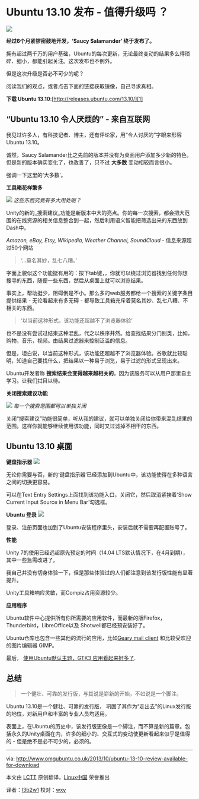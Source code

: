 Ubuntu 13.10 发布 - 值得升级吗 ？
===================================

![](http://www.omgubuntu.co.uk/wp-content/uploads/2013/10/Screen-Shot-2013-10-16-at-15.43.jpg)

**经过6个月紧锣密鼓地开发，‘Saucy Salamander’ 终于发布了。**

拥有超过两千万的用户基础，Ubuntu的每次更新，无论最终变动的结果多么得琐碎、细小，都能引起关注。这次发布也不例外。

但是这次升级是否必不可少的呢？

阅读我们的观点，或者点击下面的链接获取镜像，自己寻求真相。

**下载 Ubuntu 13.10**:[http://releases.ubuntu.com/13.10/][1]

## “Ubuntu 13.10 令人厌烦的” - 来自互联网 

我见过许多人，有科技记者、博主，还有评论家，用“令人讨厌的”字眼来形容Ubuntu 13.10。  

诚然，Saucy Salamander比之先前的版本并没有为桌面用户添加多少新的特色，但是新的版本确实变化了，也改善了，只不过 **大多数** 变动相较而言很小。  

强调一下这里的‘大多数’。

**工具箱花样繁多**

![](http://www.omgubuntu.co.uk/wp-content/uploads/2013/09/as2.jpg)
*这些东西究竟有多大用处呢？*

Unity的新的_搜索建议_功能是新版本中大的亮点。你的每一次搜索，都会把大范围的在线资源的相关信息整合到一起，然后利用语义智能把筛选出来的东西放到Dash中。  

*Amazon, eBay, Etsy, Wikipedia, Weather Channel, SoundCloud* - 信息来源超过50个网站  

> ‘…莫名其妙，乱七八糟。’ 

字面上貌似这个功能挺有用的：按下tab键，，你就可以绕过浏览器找到任何你想搜寻的东西，随便一些东西，然后从桌面上就可以浏览结果。

事实上，帮助挺少，阻碍倒是不小。那么多的web服务都给一个搜索的关键字条目提供结果 - 无论看起来有多无碍 - 都导致工具箱充斥着莫名其妙、乱七八糟、不相关的东西。  

> ‘以当前这种形式，该功能还超越不了浏览器体验’

也不是没有尝试过结束这种混乱，代之以秩序井然。给查找结果分门别类，比如，购物，音乐，视频。由结果过滤器来控制泛滥的信息。

但是，坦白说，以当前这种形式，该功能还超越不了浏览器体验。谷歌就比较聪明，知道自己要找什么，把结果以一种易于浏览，易于过滤的形式呈现出来。

Ubuntu开发者称 **搜索结果会变得越来越相关的**，因为该服务可以从用户那里自主学习。让我们拭目以待。

**关闭搜索建议功能**

![](http://www.omgubuntu.co.uk/wp-content/uploads/2013/06/Screen-Shot-2013-06-07-at-12.59.jpg)
*每一个搜索范围都可以单独关闭* 

关闭“搜索建议”功能很简单，听从我的建议，就可以单独关闭给你带来混乱结果的范围。这样你就能够继续使用该功能，同时又过滤掉不相干的东西。  

## Ubuntu 13.10 桌面 ##

**键盘指示器**
![](http://www.omgubuntu.co.uk/wp-content/uploads/2013/10/a.jpg)

无论你需要与否，新的‘键盘指示器’已经添加到Ubuntu中，该功能使得在多种语言之间的切换更容易。  

可以在Text Entry Settings上面找到该功能入口，关闭它，然后取消紧挨着‘Show Current Input Source in Menu Bar’勾选框。

**Ubuntu 登录**
![](http://www.omgubuntu.co.uk/wp-content/uploads/2013/08/Screen-Shot-2013-08-29-at-20.56.45-750x594.png)

登录、注册页面也加到了Ubuntu安装程序里头，安装后就不需要再配置账号了。  

**性能**

Unity 7的使用已经远超原先预定的时间（14.04 LTS默认情况下，在4月到期），其中一些急需改进了。

我自己并没有切身体验一下，但是那些体验过的人们都注意到该发行版性能有显著提升。

Unity工具箱响应灵敏，而Compiz占用资源较少。

**应用程序**

Ubuntu软件中心提供所有你所需要的应用软件，而最新的版Firefox，Thunderbird，LibreOffice以及
Shotwell都已经预安装好了。
  
Ubuntu仓库也包含一些其他的流行的应用，比如[Geary mail client][2] 和比较受欢迎的图片编辑器 GIMP。

最后， [使用Ubuntu默认主题，GTK3 应用看起来好多了][3]. 

## 总结 ##

> 一个健壮、可靠的发行版，与其说是崭新的开始，不如说是一个脚注。

Ubuntu 13.10是一个健壮、可靠的发行版， 巩固了其作为“走出去”的Linux发行版的地位，对新用户和丰富的专业人员均适用。  

表面上，在Ubuntu的历史中，该发行版更像是一个脚注，而不算是新的篇章。包括永久的Unity桌面在内，许多的细小的、交互式的变动使更新看起来似乎是值得的 - 但是绝不是必不可少的，必须的。

--------------------------------------------------------------------------------

via: http://www.omgubuntu.co.uk/2013/10/ubuntu-13-10-review-available-for-download

本文由 [LCTT](https://github.com/LCTT/TranslateProject) 原创翻译，[Linux中国](http://linux.cn/) 荣誉推出

译者：[l3b2w1](https://github.com/l3b2w1) 校对：[wxy](https://github.com/wxy)

[1]:http://releases.ubuntu.com/13.10/
[2]:http://www.omgubuntu.co.uk/2013/10/geary-0-4-released-with-new-look-new-features
[3]:http://www.omgubuntu.co.uk/2013/08/ubuntu-themes-fix-coming-to-saucy